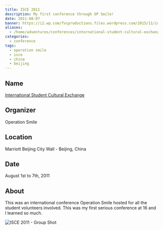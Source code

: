```yaml
---
title: ISCE 2011
description: My first conference through OP Smile!
date: 2011-08-07
banner: https://i2.wp.com/fvcproductions.files.wordpress.com/2015/11/img_0164.jpg
aliases:
  - /home/adventures/conferences/international-student-cultural-exchange/
categories:
  - conference
tags:
  - operation smile
  - isce
  - china
  - beijing
---
```


## Name

[International Student Cultural Exchange](https://studentprograms.operationsmile.org/events/islc/)

## Organizer

Operation Smile

## Location

Marriott Beijing City Wall - Beijing, China

## Date

August 1st to 7th, 2011

## About

This was an international conference Operation Smile hosted for all the student volunteers involved. This was my first serious conference at 16 and I learned so much.

![ISCE 2011 - Group Shot](https://i0.wp.com/fvcproductions.files.wordpress.com/2015/11/isce_groupshot_2011.jpg)
